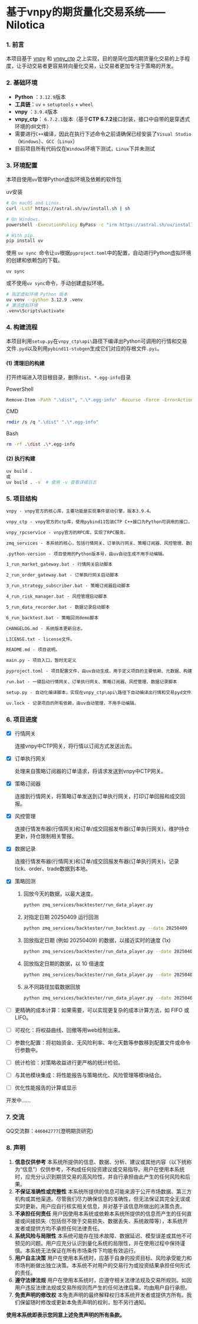 # 基于vnpy的期货量化交易系统——Nilotica

### **1. 前言**

本项目基于 [vnpy](https://github.com/vnpy/vnpy) 和 [vnpy_ctp](https://github.com/vnpy/vnpy_ctp) 之上实现，目的是简化国内期货量化交易的上手程度，让手动交易者更容易转向量化交易，让交易者更加专注于策略的开发。

### **2. 基础环境**

- **Python** ：`3.12.9`版本
- **工具链**：`uv` + `setuptools` + `wheel`
- **vnpy** ：`3.9.4`版本
- **vnpy_ctp**： `6.7.2.1`版本（基于**CTP 6.7.2**接口封装，接口中自带的是穿透式环境的dll文件）
- 需要进行`C++`编译，因此在执行下述命令之前请确保已经安装了`Visual Studio`（`Windows`）、`GCC`（`Linux`）
- 目前项目所有代码仅在`Windows`环境下测试，`Linux`下并未测试

### **3. 环境配置**

本项目使用`uv`管理Python虚拟环境及依赖的软件包

uv安装

```bash
# On macOS and Linux.
curl -LsSf https://astral.sh/uv/install.sh | sh

# On Windows.
powershell -ExecutionPolicy ByPass -c "irm https://astral.sh/uv/install.ps1 | iex"

# With pip.
pip install uv
```

使用 `uv sync `命令让`uv`根据`pyproject.toml`中的配置，自动进行Python虚拟环境的创建和依赖包的下载。

```
uv sync
```

或不使用`uv sync`命令，手动创建虚拟环境。

```bash
# 指定虚拟环境 Python 版本
uv venv --python 3.12.9 .venv
# 激活虚拟环境
.venv\Scripts\activate
```

### **4. 构建流程**

本项目利用`setup.py`在`vnpy_ctp\api\`路径下编译出Python可调用的行情和交易文件`.pyd`以及利用`pybind11-stubgen`生成它们对应的存根文件`.pyi`。

#### **(1) 清理旧的构建**

打开终端进入项目根目录，删除`dist`、`*.egg-info`目录

PowerShell 

```bash
Remove-Item -Path ".\dist", ".\*.egg-info" -Recurse -Force -ErrorAction SilentlyContinue
```

CMD

```bash
rmdir /s /q ".\dist" ".\*.egg-info"
```

Bash

```bash
rm -rf .\dist .\*.egg-info
```

#### **(2) 执行构建**

```bash
uv build .
或
uv build . -v  # 使用 -v 查看详细日志
```

### **5. 项目结构**

```reStructuredText
vnpy - vnpy官方的核心库，主要功能是实现事件驱动引擎，版本3.9.4。

vnpy_ctp - vnpy官方的ctp库，使用pybind11包装CTP C++接口为Python可调用的接口，主要功能是与交易所行情和交易服务器打交道。

vnpy_rpcservice - vnpy官方的RPC库，实现了RPC服务。

zmq_services - 本系统的核心，包括行情网关、订单执行网关、策略订阅器、风控管理、数据记录、策略回测。实现了行情转发、报单、策略执行、简单的风控监控、数据记录、策略回测等功能。

.python-version - 项目使用的Python版本号，由uv自动生成不用手动编辑。

1_run_market_gateway.bat - 行情网关启动脚本

2_run_order_gateway.bat - 订单执行网关启动脚本

3_run_strategy_subscriber.bat - 策略订阅器启动脚本

4_run_risk_manager.bat - 风控管理启动脚本

5_run_data_recorder.bat - 数据记录启动脚本

6_run_backtest.bat - 策略回测demo脚本

CHANGELOG.md - 系统版本更新日志。

LICENSE.txt - license文件。

README.md - 项目说明。

main.py - 项目入口，暂时无定义

pyproject.toml - 项目配置文件，由uv自动生成，用于定义项目的主要依赖、元数据、构建系统等信息。

run.bat - 一键启动行情网关、订单执行网关、策略订阅器、风控管理、数据记录脚本

setup.py - 自动化编译脚本，实现在vnpy_ctp\api\路径下自动编译出行情和交易pyd文件及对应pyi存根文件。

uv.lock - 记录项目的所有依赖，由uv自动管理，不用手动编辑。
```



### **6. 项目进度**

- [x] 行情网关

  连接vnpy中CTP网关，将行情以订阅方式发送出去。

- [x] 订单执行网关

  处理来自策略订阅器的订单请求，将请求发送到vnpy中CTP网关。

- [x] 策略订阅器

  连接到行情网关，将策略订单发送到订单执行网关，打印订单回报和成交回报。

- [x] 风控管理

  连接行情发布器(行情网关)和订单/成交回报发布器(订单执行网关)，维护持仓更新，持仓限制相关警报。

- [x] 数据记录

  连接行情发布器(行情网关)和订单/成交回报发布器(订单执行网关)，记录tick、order、trade数据到本地。

- [x] 策略回测

  1. 回放今天的数据，以最大速度。

     ```bash
     python zmq_services/backtester/run_data_player.py
     ```

  2. 对指定日期 20250409 运行回测

     ```bash
     python zmq_services/backtester/run_backtest.py --date 20250409
     ```

  3. 回放指定日期 (例如 20250409) 的数据，以接近实时的速度 (1x)

     ```bash
     python zmq_services/backtester/run_data_player.py --date 20250409 --speed 1
     ```

  4. 回放指定日期的数据，以 10 倍速度

     ```bash
     python zmq_services/backtester/run_data_player.py --date 20250409 --speed 10
     ```

  5. 从不同路径加载数据回放

     ```bash
     python zmq_services/backtester/run_data_player.py --date 20250409 --path /path/to/other/data
     ```

- [ ] 更精确的成本计算：如果需要，可以实现更复杂的成本计算方法，如 FIFO 或 LIFO。

- [ ] 可视化：将权益曲线、回撤等用web绘制出来。

- [ ] 参数化配置：将初始资金、无风险利率、年化天数等参数移到配置文件或命令行参数中。

- [ ] 统计检验：对策略收益进行更严格的统计检验。

- [ ] 与其他模块集成：将性能报告与策略优化、风险管理等模块结合。

- [ ] 优化性能报告的计算或显示

开发中......

### **7. 交流**

QQ交流群：`446042777`(澄明期货研究)

### **8. 声明**

1. **信息仅供参考**
   本系统所提供的信息、数据、分析、建议或其他内容（以下统称为“信息”）仅供参考，不构成任何投资建议或交易指导。用户在使用本系统时，应充分认识到期货交易的高风险性，并自行承担由此产生的任何风险和后果。
2. **不保证准确性或完整性**
   本系统所提供的信息可能来源于公开市场数据、第三方机构或其他渠道。尽管我们尽力确保信息的准确性，但无法保证其完全无误或实时更新。用户应自行核实相关信息，并对基于该信息所做出的决策负责。
3. **不承担任何责任**
   用户因使用本系统或依赖本系统所提供的信息而产生的任何直接或间接损失（包括但不限于交易损失、数据丢失、系统故障等），本系统开发者或提供方均不承担任何法律责任。
4. **系统风险与局限性**
   本系统可能存在技术故障、数据延迟、模型误差或其他不可预见的问题。用户应充分认识到量化系统的局限性，并在使用过程中保持谨慎。本系统无法保证在所有市场条件下均能有效运行。
5. **用户自主决策**
   用户在使用本系统时，应基于自身的投资目标、风险承受能力和市场判断做出独立决策。本系统不对用户的交易行为或投资结果承担任何形式的责任。
6. **遵守法律法规**
   用户在使用本系统时，应遵守相关法律法规及交易所规则。如因用户违反法律法规或交易所规则而产生的任何法律后果，均由用户自行承担。
7. **免责声明的修改权**
   本免责声明的最终解释权归本系统开发者或提供方所有。我们保留随时修改或更新本免责声明的权利，恕不另行通知。

**使用本系统即表示您同意上述免责声明的所有条款。**